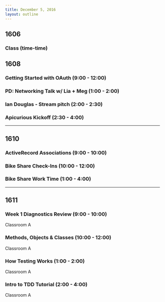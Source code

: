 ```yaml
---
title: December 5, 2016
layout: outline
---
```



## 1606

### Class (time-time)

## 1608

### Getting Started with OAuth (9:00 - 12:00)

### PD: Networking Talk w/ Lia + Meg (1:00 - 2:00)

### Ian Douglas - Stream pitch (2:00 - 2:30)

### Apicurious Kickoff (2:30 - 4:00)

***

## 1610

### ActiveRecord Associations (9:00 - 10:00)

### Bike Share Check-Ins (10:00 - 12:00)

### Bike Share Work Time (1:00 - 4:00)

***

## 1611

### Week 1 Diagnostics Review (9:00 - 10:00)

Classroom A

### Methods, Objects & Classes (10:00 - 12:00)

Classroom A

### How Testing Works (1:00 - 2:00)

Classroom A

### Intro to TDD Tutorial (2:00 - 4:00)

Classroom A

